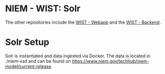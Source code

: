 NIEM - WIST: Solr
=================

The other repositories include the [WIST - Webapp](https://github.com/NIEMconnects/wist-frontend) and the [WIST - Backend](https://github.com/NIEMconnects/wist-backend).

# Solr Setup

Solr is instantiated and data ingested via Docker. The data is located in ./niem-xsd and can be found on https://www.niem.gov/techhub/niem-model/current-release
